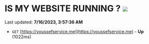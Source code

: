 # IS MY WEBSITE RUNNING ? [![](https://img.shields.io/static/v1?label=Sponsor&message=%E2%9D%A4&logo=GitHub&color=%23fe8e86)](https://github.com/sponsors/<username>)

Last updated: **7/16/2023, 3:57:36 AM**

- `GET` [https://youssefservice.me](https://youssefservice.me) - **Up** (1022ms)
